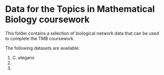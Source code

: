 # Data for the Topics in Mathematical Biology coursework

This folder contains a selection of biological network data that can be used to complete the TMB coursework.

The following datasets are available:

 1. C. elegans
 2.
 3.

